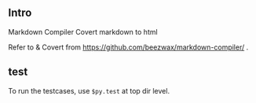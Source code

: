 ## Intro

Markdown Compiler
Covert markdown to html

Refer to & Covert from https://github.com/beezwax/markdown-compiler/ .



## test

To run the testcases, use `$py.test` at top dir level.
